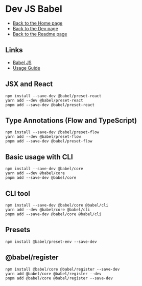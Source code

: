 # Dev JS Babel

- [Back to the Home page](../../README.md)
- [Back to the Dev page](../README.md)
- [Back to the Readme page](README.md)

## Links
- [Babel JS](https://babeljs.io/)
- [Usage Guide](https://babeljs.io/docs/usage)

## JSX and React
```
npm install --save-dev @babel/preset-react
yarn add --dev @babel/preset-react
pnpm add --save-dev @babel/preset-react
```

## Type Annotations (Flow and TypeScript)
```
npm install --save-dev @babel/preset-flow
yarn add --dev @babel/preset-flow
pnpm add --save-dev @babel/preset-flow
```

## Basic usage with CLI
```
npm install --save-dev @babel/core
yarn add --dev @babel/core
pnpm add --save-dev @babel/core
```

## CLI tool
```
npm install --save-dev @babel/core @babel/cli
yarn add --dev @babel/core @babel/cli
pnpm add --save-dev @babel/core @babel/cli
```

## Presets
```
npm install @babel/preset-env --save-dev
```

## @babel/register
```
npm install @babel/core @babel/register --save-dev
yarn add @babel/core @babel/register --dev
pnpm add @babel/core @babel/register --save-dev
```